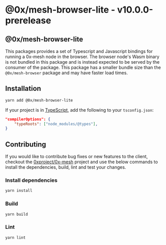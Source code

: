 # @0x/mesh-browser-lite - v10.0.0-prerelease

## @0x/mesh-browser-lite

This packages provides a set of Typescript and Javascript bindings for running a
0x-mesh node in the browser. The browser node's Wasm binary is not bundled in
this package and is instead expected to be served by the consumer of the package.
This package has a smaller bundle size than the `@0x/mesh-browser` package and
may have faster load times.

## Installation

```bash
yarn add @0x/mesh-browser-lite
```

If your project is in [TypeScript](https://www.typescriptlang.org/), add the following to your `tsconfig.json`:

```json
"compilerOptions": {
    "typeRoots": ["node_modules/@types"],
}
```

## Contributing

If you would like to contribute bug fixes or new features to the client, checkout the [0xproject/0x-mesh](https://github.com/0xProject/0x-mesh) project and use the below commands to install the dependencies, build, lint and test your changes.

### Install dependencies

```bash
yarn install
```

### Build

```bash
yarn build
```

### Lint

```bash
yarn lint
```
